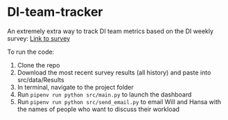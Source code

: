 # DI-team-tracker

An extremely extra way to track DI team metrics based on the DI weekly survey:
[Link to survey](https://forms.office.com/Pages/DesignPageV2.aspx?subpage=design&FormId=VMQEKxY4FESUTTf_kH9z0d5wsWds7_REoQcg4UZEhv5UQUpVMk1NMUcxUjRBUDkxUE5HRENVQ1dONC4u&Token=6d8391f52b284173b5d218b5b3e68838)

To run the code:

1. Clone the repo
2. Download the most recent survey results (all history) and paste into src/data/Results
3. In terminal, navigate to the project folder
4. Run `pipenv run python src/main.py` to launch the dashboard
5. Run `pipenv run python src/send_email.py` to email Will and Hansa with the names of people who want to discuss their workload
